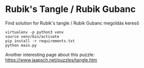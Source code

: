 # Rubik's Tangle / Rubik Gubanc
Find solution for Rubik's tangle / Rubik Gubanc megoldás kereső

```
virtualenv -p python3 venv
source venv/bin/activate
pip install -r requirements.txt
python main.py
```

Another interesting page about this puzzle: https://www.jaapsch.net/puzzles/tangle.htm
